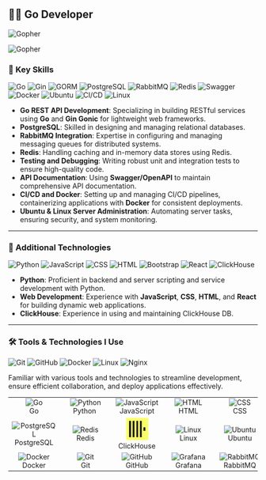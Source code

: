 ## 👨‍💻 Go Developer
![Gopher](https://img.shields.io/badge/Gopher-00ADD8?style=flat&logo=go&logoColor=white)

![Gopher](https://blog.golang.org/gopher/gopher.png)

### 🚀 Key Skills

![Go](https://img.shields.io/badge/-Go-00ADD8?style=flat&logo=go&logoColor=white)
![Gin](https://img.shields.io/badge/-Gin_Gonic-00ADD8?style=flat&logo=go&logoColor=white)
![GORM](https://img.shields.io/badge/-GORM-3766AB?style=flat&logo=go&logoColor=white)
![PostgreSQL](https://img.shields.io/badge/-PostgreSQL-336791?style=flat&logo=postgresql&logoColor=white)
![RabbitMQ](https://img.shields.io/badge/-RabbitMQ-FF6600?style=flat&logo=rabbitmq&logoColor=white)
![Redis](https://img.shields.io/badge/-Redis-DC382D?style=flat&logo=redis&logoColor=white)
![Swagger](https://img.shields.io/badge/-Swagger-85EA2D?style=flat&logo=swagger&logoColor=black)
![Docker](https://img.shields.io/badge/-Docker-2496ED?style=flat&logo=docker&logoColor=white)
![Ubuntu](https://img.shields.io/badge/-Ubuntu-E95420?style=flat&logo=ubuntu&logoColor=white)
![CI/CD](https://img.shields.io/badge/-CI%2FCD-007EC6?style=flat&logo=gitlab&logoColor=white)
![Linux](https://img.shields.io/badge/-Linux-FCC624?style=flat&logo=linux&logoColor=black)

- **Go REST API Development**: Specializing in building RESTful services using **Go** and **Gin Gonic** for lightweight web frameworks.
- **PostgreSQL**: Skilled in designing and managing relational databases.
- **RabbitMQ Integration**: Expertise in configuring and managing messaging queues for distributed systems.
- **Redis**: Handling caching and in-memory data stores using Redis.
- **Testing and Debugging**: Writing robust unit and integration tests to ensure high-quality code.
- **API Documentation**: Using **Swagger/OpenAPI** to maintain comprehensive API documentation.
- **CI/CD and Docker**: Setting up and managing CI/CD pipelines, containerizing applications with **Docker** for consistent deployments.
- **Ubuntu & Linux Server Administration**: Automating server tasks, ensuring security, and system monitoring.

---

### 🔧 Additional Technologies

![Python](https://img.shields.io/badge/-Python-3776AB?style=flat&logo=python&logoColor=white)
![JavaScript](https://img.shields.io/badge/-JavaScript-F7DF1E?style=flat&logo=javascript&logoColor=black)
![CSS](https://img.shields.io/badge/-CSS-1572B6?style=flat&logo=css3&logoColor=white)
![HTML](https://img.shields.io/badge/-HTML-E34F26?style=flat&logo=html5&logoColor=white)
![Bootstrap](https://img.shields.io/badge/-Bootstrap-7952B3?style=flat&logo=bootstrap&logoColor=white)
![React](https://img.shields.io/badge/-React-61DAFB?style=flat&logo=react&logoColor=black)
![ClickHouse](https://img.shields.io/badge/ClickHouse-Database-blue.svg)

- **Python**: Proficient in backend and server scripting and service development with Python.
- **Web Development**: Experience with **JavaScript**, **CSS**, **HTML**, and **React** for building dynamic web applications.
- **ClickHouse**: Experience in using and maintaining ClickHouse DB.

---

### 🛠 Tools & Technologies I Use

![Git](https://img.shields.io/badge/-Git-F05032?style=flat&logo=git&logoColor=white)
![GitHub](https://img.shields.io/badge/-GitHub-181717?style=flat&logo=github&logoColor=white)
![Docker](https://img.shields.io/badge/-Docker-2496ED?style=flat&logo=docker&logoColor=white)
![Linux](https://img.shields.io/badge/-Linux-FCC624?style=flat&logo=linux&logoColor=black)
![Nginx](https://img.shields.io/badge/-Nginx-269539?style=flat&logo=nginx&logoColor=white)

Familiar with various tools and technologies to streamline development, ensure efficient collaboration, and deploy applications effectively.

<table>
  <tr>
    <td align="center" style="min-width: 90px;">
      <img src="https://skillicons.dev/icons?i=go" alt="Go" width="45" height="45" />
      <br />&nbsp;&nbsp;&nbsp;&nbsp;&nbsp;&nbsp;Go&nbsp;&nbsp;&nbsp;&nbsp;&nbsp;&nbsp;
    </td>
    <td align="center" style="min-width: 90px;">
      <img src="https://skillicons.dev/icons?i=python" alt="Python" width="45" height="45" />
      <br />&nbsp;Python&nbsp;&nbsp;
    </td>
    <td align="center" style="min-width: 90px;">
      <img src="https://skillicons.dev/icons?i=js" alt="JavaScript" width="45" height="45" />
      <br />JavaScript
    </td>
    <td align="center" style="min-width: 90px;">
      <img src="https://skillicons.dev/icons?i=html" alt="HTML" width="45" height="45" />
      <br />&nbsp;&nbsp;&nbsp;&nbsp;HTML&nbsp;&nbsp;&nbsp;&nbsp;
    </td>
    <td align="center" style="min-width: 90px;">
      <img src="https://skillicons.dev/icons?i=css" alt="CSS" width="45" height="45" />
      <br />&nbsp;&nbsp;&nbsp;&nbsp;CSS&nbsp;&nbsp;&nbsp;&nbsp;
    </td>
    <td align="center" style="min-width: 90px;">
      <img src="https://skillicons.dev/icons?i=bootstrap" alt="Bootstrap" width="45" height="45" />
      <br />Bootstrap
    </td>
  </tr>
  <tr>
    <td align="center" style="min-width: 90px;">
      <img src="https://skillicons.dev/icons?i=postgres" alt="PostgreSQL" width="45" height="45" />
      <br />PostgreSQL
    </td>
    <td align="center" style="min-width: 90px;">
      <img src="https://skillicons.dev/icons?i=redis" alt="Redis" width="45" height="45" />
      <br />&nbsp;&nbsp;Redis&nbsp;&nbsp;
    </td>
    <td align="center" style="min-width: 90px;">
      <img src="https://github.com/ClickHouse/clickhouse-js/blob/HEAD/.static/logo.svg" alt="ClickHouse" width="45" height="45" />
      <br />ClickHouse
    </td>
    <td align="center" style="min-width: 90px;">
      <img src="https://skillicons.dev/icons?i=linux" alt="Linux" width="45" height="45" />
      <br />&nbsp;&nbsp;Linux&nbsp;&nbsp;
    </td>
    <td align="center" style="min-width: 90px;">
      <img src="https://skillicons.dev/icons?i=ubuntu" alt="Ubuntu" width="45" height="45" />
      <br />&nbsp;Ubuntu&nbsp;
    </td>
    <td align="center" style="min-width: 90px;">
      <img src="https://skillicons.dev/icons?i=nginx" alt="Nginx" width="45" height="45" />
      <br />&nbsp;&nbsp;Nginx&nbsp;&nbsp;
    </td>
  </tr>
  <tr>
    <td align="center" style="min-width: 90px;">
        <img src="https://skillicons.dev/icons?i=docker" alt="Docker" width="45" height="45" />
        <br />&nbsp;Docker&nbsp;
      </td>
      <td align="center" style="min-width: 90px;">
        <img src="https://skillicons.dev/icons?i=git" alt="Git" width="45" height="45" />
        <br />&nbsp;&nbsp;&nbsp;&nbsp;Git&nbsp;&nbsp;&nbsp;&nbsp;
      </td>
      <td align="center" style="min-width: 90px;">
        <img src="https://skillicons.dev/icons?i=github" alt="GitHub" width="45" height="45" />
        <br />&nbsp;GitHub&nbsp;
      </td>
      <td align="center" style="min-width: 90px;">
        <img src="https://skillicons.dev/icons?i=grafana" alt="Grafana" width="45" height="45" />
        <br />&nbsp;Grafana&nbsp;
      </td>
      <td align="center" style="min-width: 90px;">
        <img src="https://skillicons.dev/icons?i=rabbitmq" alt="RabbitMQ" width="45" height="45" />
        <br />RabbitMQ
      </td>
      <td align="center" style="min-width: 90px;">
        <img src="https://skillicons.dev/icons?i=arduino" alt="Arduino" width="45" height="45" />
        <br />Arduino
      </td>   
  </tr> 
</table>





